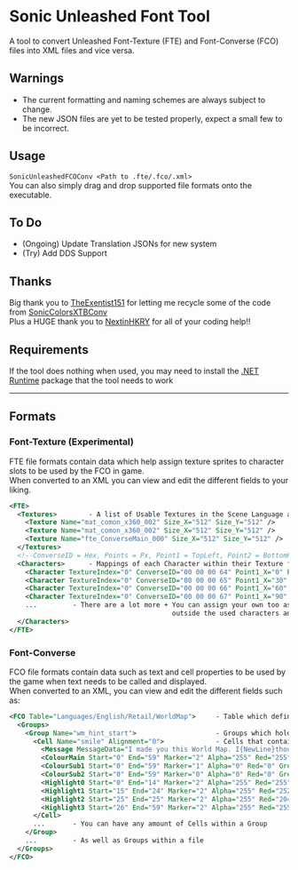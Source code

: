 # Sonic Unleashed Font Tool
A tool to convert Unleashed Font-Texture (FTE) and Font-Converse (FCO) files into XML files and vice versa.

## Warnings
- The current formatting and naming schemes are always subject to change.
- The new JSON files are yet to be tested properly, expect a small few to be incorrect.

## Usage
`SonicUnleashedFCOConv <Path to .fte/.fco/.xml>`\
You can also simply drag and drop supported file formats onto the executable.

## To Do
- (Ongoing) Update Translation JSONs for new system
- (Try) Add DDS Support

## Thanks
Big thank you to [TheExentist151](https://github.com/TheExentist151) for letting me recycle some of the code from [SonicColorsXTBConv](https://github.com/TheExentist151/SonicColorsXTBConv)<br>
Plus a HUGE thank you to [NextinHKRY](https://github.com/NextinMono) for all of your coding help!!

## Requirements
If the tool does nothing when used, you may need to install the [.NET Runtime](https://aka.ms/dotnet-core-applaunch?missing_runtime=true&arch=x64&rid=win10-x64&apphost_version=8.0) package that the tool needs to work

***

## Formats
### Font-Texture (Experimental)
FTE file formats contain data which help assign texture sprites to character slots to be used by the FCO in game.\
When converted to an XML you can view and edit the different fields to your liking.
```xml
<FTE>
  <Textures>        - A list of Usable Textures in the Scene Language archive 
    <Texture Name="mat_comon_x360_002" Size_X="512" Size_Y="512" />
    <Texture Name="mat_comon_x360_002" Size_X="512" Size_Y="512" />
    <Texture Name="fte_ConverseMain_000" Size_X="512" Size_Y="512" />
  </Textures>
  <!--ConverseID = Hex, Points = Px, Point1 = TopLeft, Point2 = BottomRight-->
  <Characters>      - Mappings of each Character within their Texture file
    <Character TextureIndex="0" ConverseID="00 00 00 64" Point1_X="0" Point1_Y="0" Point2_X="28" Point2_Y="28" />
    <Character TextureIndex="0" ConverseID="00 00 00 65" Point1_X="30" Point1_Y="0" Point2_X="58" Point2_Y="28" />
    <Character TextureIndex="0" ConverseID="00 00 00 66" Point1_X="60" Point1_Y="0" Point2_X="88" Point2_Y="28" />
    <Character TextureIndex="0" ConverseID="00 00 00 67" Point1_X="90" Point1_Y="0" Point2_X="118" Point2_Y="28" />
    ...         - There are a lot more + You can assign your own too as long as it's
                                         outside the used characters and within the overall character limit
  </Characters>
</FTE>
```

### Font-Converse
FCO file formats contain data such as text and cell properties to be used by the game when text needs to be called and displayed.\
When converted to an XML, you can view and edit the different fields such as:
```xml
<FCO Table="Languages/English/Retail/WorldMap">     - Table which define the Translation Table to be used
  <Groups>
    <Group Name="wm_hint_start">                    - Groups which hold Cells
      <Cell Name="smile" Alignment="0">             - Cells that contain Text Message and Format data
        <Message MessageData="I made you this World Map. I{NewLine}thought it might come in handy." />
        <ColourMain Start="0" End="59" Marker="2" Alpha="255" Red="255" Green="255" Blue="255" />
        <ColourSub1 Start="0" End="59" Marker="1" Alpha="0" Red="0" Green="0" Blue="28" />
        <ColourSub2 Start="0" End="59" Marker="0" Alpha="0" Red="0" Green="0" Blue="1" />
        <Highlight0 Start="0" End="14" Marker="2" Alpha="255" Red="255" Green="255" Blue="255" />
        <Highlight1 Start="15" End="24" Marker="2" Alpha="255" Red="252" Green="243" Blue="5" />
        <Highlight2 Start="25" End="25" Marker="2" Alpha="255" Red="204" Green="255" Blue="204" />
        <Highlight3 Start="26" End="59" Marker="2" Alpha="255" Red="255" Green="255" Blue="255" />
      </Cell>
      ...       - You can have any amount of Cells within a Group
    </Group>
    ...         - As well as Groups within a file
  </Groups>
</FCO>
```